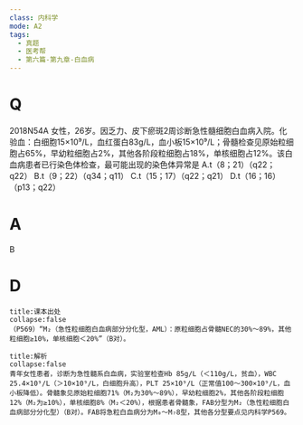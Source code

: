```yaml
---
class: 内科学
mode: A2
tags:
  - 真题
  - 医考帮
  - 第六篇-第九章-白血病
---
```


# Q
2018N54A 女性，26岁。因乏力、皮下瘀斑2周诊断急性髓细胞白血病入院。化验血：白细胞15×10⁹/L，血红蛋白83g/L，血小板15×10⁹/L；骨髓检查见原始粒细胞占65%，早幼粒细胞占2%，其他各阶段粒细胞占18%，单核细胞占12%。该白血病患者已行染色体检查，最可能出现的染色体异常是
A.t（8；21）（q22；q22）
B.t（9；22）（q34；q11）
C.t（15；17）（q22；q21）
D.t（16；16）（p13；q22）

# A
B
# D
```ad-note
title:课本出处
collapse:false
（P569）“M₂（急性粒细胞白血病部分分化型，AML）：原粒细胞占骨髓NEC的30%～89%，其他粒细胞≥10%，单核细胞＜20%”（B对）。
```

```ad-summary
title:解析
collapse:false
青年女性患者，诊断为急性髓系白血病，实验室检查Hb 85g/L（＜110g/L，贫血），WBC 25.4×10⁹/L（＞10×10⁹/L，白细胞升高），PLT 25×10⁹/L（正常值100～300×10⁹/L，血小板降低）。骨髓象见原始粒细胞71%（M₂为30%～89%），早幼粒细胞2%，其他各阶段粒细胞12%（M₂为≥10%），单核细胞8%（M₂＜20%），根据患者骨髓象，FAB分型为M₂（急性粒细胞白血病部分分化型）（B对）。FAB将急粒白血病分为M₀～M₇8型，其他各分型要点见内科学P569。
```

